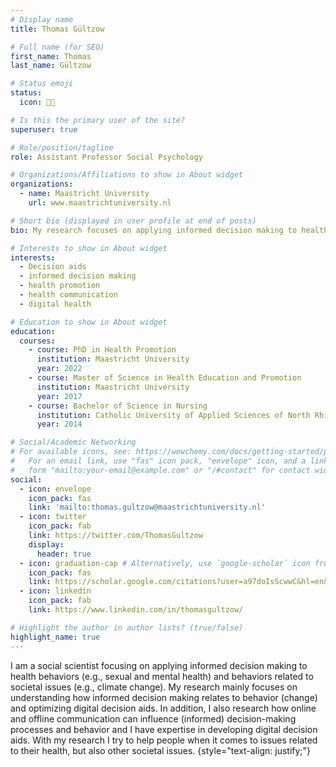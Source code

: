 ```yaml
---
# Display name
title: Thomas Gültzow

# Full name (for SEO)
first_name: Thomas
last_name: Gültzow

# Status emoji
status:
  icon: 👨‍💻

# Is this the primary user of the site?
superuser: true

# Role/position/tagline
role: Assistant Professor Social Psychology

# Organizations/Affiliations to show in About widget
organizations:
  - name: Maastricht University
    url: www.maastrichtuniversity.nl

# Short bio (displayed in user profile at end of posts)
bio: My research focuses on applying informed decision making to health behaviors (e.g., sexual and mental health) and behaviors related to societal issues (e.g., climate change and mental health in the university setting).

# Interests to show in About widget
interests:
  - Decision aids
  - informed decision making
  - health promotion
  - health communication
  - digital health

# Education to show in About widget
education:
  courses:
    - course: PhD in Health Promotion
      institution: Maastricht University
      year: 2022
    - course: Master of Science in Health Education and Promotion
      institution: Maastricht University
      year: 2017
    - course: Bachelor of Science in Nursing
      institution: Catholic University of Applied Sciences of North Rhine
      year: 2014

# Social/Academic Networking
# For available icons, see: https://wowchemy.com/docs/getting-started/page-builder/#icons
#   For an email link, use "fas" icon pack, "envelope" icon, and a link in the
#   form "mailto:your-email@example.com" or "/#contact" for contact widget.
social:
  - icon: envelope
    icon_pack: fas
    link: 'mailto:thomas.gultzow@maastrichtuniversity.nl'
  - icon: twitter
    icon_pack: fab
    link: https://twitter.com/ThomasGultzow
    display:
      header: true
  - icon: graduation-cap # Alternatively, use `google-scholar` icon from `ai` icon pack
    icon_pack: fas
    link: https://scholar.google.com/citations?user=a97doIsScwwC&hl=en&oi=ao
  - icon: linkedin
    icon_pack: fab
    link: https://www.linkedin.com/in/thomasgultzow/

# Highlight the author in author lists? (true/false)
highlight_name: true
---
```


I am a social scientist focusing on applying informed decision making to health behaviors (e.g., sexual and mental health) and behaviors related to societal issues (e.g., climate change). My research mainly focuses on understanding how informed decision making relates to behavior (change) and optimizing digital decision aids. In addition, I also research how online and offline communication can influence (informed) decision-making processes and behavior and I have expertise in developing digital decision aids. With my research I try to help people when it comes to issues related to their health, but also other societal issues.
{style="text-align: justify;"}
